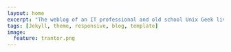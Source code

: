 ```yaml
---
layout: home
excerpt: "The weblog of an IT professional and old school Unix Geek living the era of virtualization and cloud"
tags: [Jekyll, theme, responsive, blog, template]
image:
  feature: trantor.png
---
```

